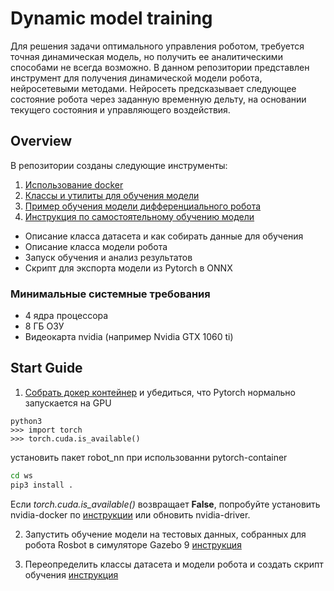 # Dynamic model training

Для решения задачи оптимального управления роботом, требуется точная динамическая модель, но получить ее аналитическими способами не всегда возможно. В данном репозитории представлен инструмент для получения динамической модели робота, нейросетевыми методами. Нейросеть предсказывает следующее состояние робота через заданную временную дельту, на основании текущего состояния и управляющего воздействия.

## Overview

В репозитории созданы следующие инструменты:
1. [Использование docker](/docs/docker.md)
2. [Классы и утилиты для обучения модели](/docs/trainer.md)
3. [Пример обучения модели дифференциального робота](/docs/train_rosbot_model_example.md) 
4. [Инструкция по самостоятельному обучению модели](/docs/train_model.md)
  * Описание класса датасета и как собирать данные для обучения
  * Описание класса модели робота
  * Запуск обучения и анализ результатов
  * Скрипт для экспорта модели из Pytorch в ONNX


### Минимальные системные требования
* 4 ядра процессора
* 8 ГБ ОЗУ
* Видеокарта nvidia (например Nvidia GTX 1060 ti)

## Start Guide

1. [Собрать докер контейнер](/docs/docker.md) и убедиться, что Pytorch нормально запускается на GPU

```python3
python3
>>> import torch
>>> torch.cuda.is_available()
```

установить пакет robot_nn
при использованни pytorch-container
```bash
cd ws
pip3 install .
```

Если *torch.cuda.is_available()* возвращает **False**, попробуйте установить nvidia-docker по [инструкции](https://docs.nvidia.com/datacenter/cloud-native/container-toolkit/install-guide.html) или обновить nvidia-driver.

2. Запустить обучение модели на тестовых данных, собранных для робота Rosbot в симуляторе Gazebo 9 [инструкция](/docs/train_rosbot_model_example.md)

3. Переопределить классы датасета и модели робота и создать скрипт обучения [инструкция](/docs/train_model.md)
